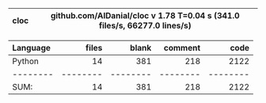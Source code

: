 cloc|github.com/AlDanial/cloc v 1.78  T=0.04 s (341.0 files/s, 66277.0 lines/s)
--- | ---

Language|files|blank|comment|code
:-------|-------:|-------:|-------:|-------:
Python|14|381|218|2122
--------|--------|--------|--------|--------
SUM:|14|381|218|2122

